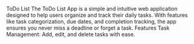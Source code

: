 ToDo List 
The ToDo List App is a simple and intuitive web application designed to help users organize and track their daily tasks. With features like task categorization, due dates, and completion tracking, the app ensures you never miss a deadline or forget a task.
Features
Task Management: Add, edit, and delete tasks with ease.
